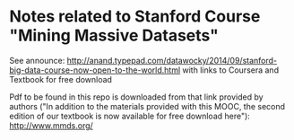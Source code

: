 Notes related to Stanford Course "Mining Massive Datasets" 
=========================================================
See announce: 
http://anand.typepad.com/datawocky/2014/09/stanford-big-data-course-now-open-to-the-world.html 
with links to Coursera and Textbook for free download

Pdf to be found in this repo is downloaded from that link provided by authors ("In addition to the materials provided with this MOOC, the second edition of our textbook is now available for free download here"):
http://www.mmds.org/

